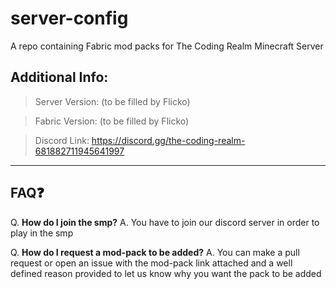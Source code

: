 # server-config

A repo containing Fabric mod packs for The Coding Realm Minecraft Server

## Additional Info:

> Server Version: (to be filled by Flicko)

> Fabric Version: (to be filled by Flicko)

> Discord Link:  https://discord.gg/the-coding-realm-681882711945641997

-----

## FAQ❓

Q. **How do I join the smp?**
A. You have to join our discord server in order to play in the smp


Q. **How do I request a mod-pack to be added?**
A. You can make a pull request or open an issue with the mod-pack link attached and a well defined reason provided to let us know why you want the pack to be added
